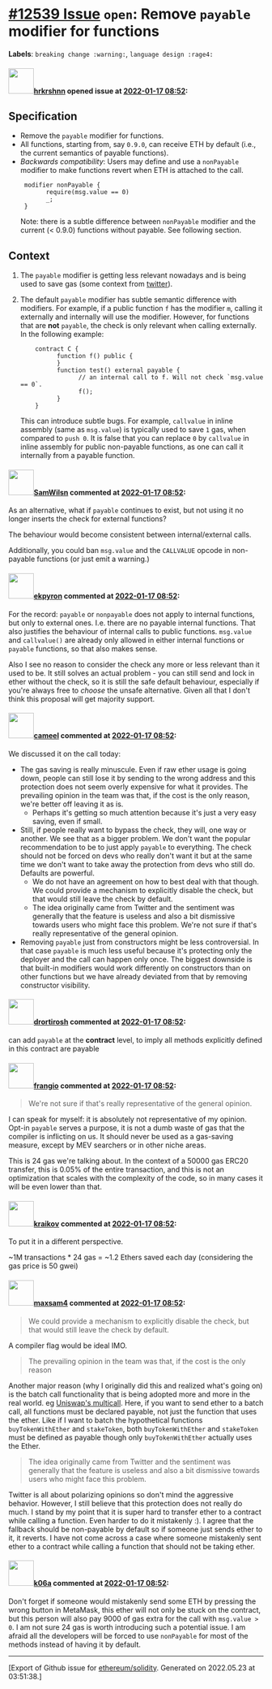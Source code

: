 # [\#12539 Issue](https://github.com/ethereum/solidity/issues/12539) `open`: Remove `payable` modifier for functions
**Labels**: `breaking change :warning:`, `language design :rage4:`


#### <img src="https://avatars.githubusercontent.com/u/13174375?u=52d702cb6bec53b561afa293cf9cd53ef7a63924&v=4" width="50">[hrkrshnn](https://github.com/hrkrshnn) opened issue at [2022-01-17 08:52](https://github.com/ethereum/solidity/issues/12539):

## Specification

- Remove the `payable` modifier for functions. 
- All functions, starting from, say `0.9.0`, can receive ETH by default (i.e., the current semantics of payable functions).
- *Backwards compatibility*: Users may define and use a `nonPayable` modifier to make functions revert when ETH is attached to the call.
  ```solidity
   modifier nonPayable {
         require(msg.value == 0)
         _;
   }
   ```
   Note: there is a subtle difference between `nonPayable` modifier and the current (< 0.9.0) functions without payable. See following section.

## Context

1. The `payable` modifier is getting less relevant nowadays and is being used to save gas (some context from [twitter](https://twitter.com/Mudit__Gupta/status/1482643410834300931)).
2. The default `payable` modifier has subtle semantic difference with modifiers.
    For example, if a public function `f` has the modifier `m`, calling it externally and internally will use the modifier. However, for functions that are **not** `payable`, the check is only relevant when calling externally. In the following example:
   
    ```solidity
        contract C {
              function f() public {
              }
              function test() external payable {
                    // an internal call to f. Will not check `msg.value == 0`.
                    f();
              }
        }
      ```
     This can introduce subtle bugs. For example, `callvalue` in inline assembly (same as `msg.value`) is typically used to save `1` gas, when compared to `push 0`. It is false that you can replace `0` by `callvalue` in inline assembly for public non-payable functions, as one can call it internally from a payable function.





#### <img src="https://avatars.githubusercontent.com/u/57262657?u=ab575d62574c1106821f4c3b9f183793cde5100d&v=4" width="50">[SamWilsn](https://github.com/SamWilsn) commented at [2022-01-17 08:52](https://github.com/ethereum/solidity/issues/12539#issuecomment-1014688577):

As an alternative, what if `payable` continues to exist, but not using it no longer inserts the check for external functions?

The behaviour would become consistent between internal/external calls.

Additionally, you could ban `msg.value` and the `CALLVALUE` opcode in non-payable functions (or just emit a warning.)

#### <img src="https://avatars.githubusercontent.com/u/1347491?v=4" width="50">[ekpyron](https://github.com/ekpyron) commented at [2022-01-17 08:52](https://github.com/ethereum/solidity/issues/12539#issuecomment-1014696997):

For the record: ``payable`` or ``nonpayable`` does not apply to internal functions, but only to external ones. I.e. there are no payable internal functions. That also justifies the behaviour of internal calls to public functions. ``msg.value`` and ``callvalue()`` are already only allowed in either internal functions or ``payable`` functions, so that also makes sense.

Also I see no reason to consider the check any more or less relevant than it used to be. It still solves an actual problem - you can still send and lock in ether without the check, so it is still the safe default behaviour, especially if you're always free to *choose* the unsafe alternative. Given all that I don't think this proposal will get majority support.

#### <img src="https://avatars.githubusercontent.com/u/137030?v=4" width="50">[cameel](https://github.com/cameel) commented at [2022-01-17 08:52](https://github.com/ethereum/solidity/issues/12539#issuecomment-1016492090):

We discussed it on the call today:
- The gas saving is really minuscule. Even if raw ether usage is going down, people can still lose it by sending to the wrong address and this protection does not seem overly expensive for what it provides. The prevailing opinion in the team was that, if the cost is the only reason, we're better off leaving it as is.
    - Perhaps it's getting so much attention because it's just a very easy saving, even if small.
- Still, if people really want to bypass the check, they will, one way or another. We see that as a bigger problem. We don't want the popular recommendation to be to just apply `payable` to everything. The check should not be forced on devs who really don't want it but at the same time we don't want to take away the protection from devs who still do. Defaults are powerful.
    - We do not have an agreement on how to best deal with that though. We could provide a mechanism to explicitly disable the check, but that would still leave the check by default.
    - The idea originally came from Twitter and the sentiment was generally that the feature is useless and also a bit dismissive towards users who might face this problem. We're not sure if that's really representative of the general opinion.
- Removing `payable` just from constructors might be less controversial. In that case `payable` is much less useful because it's protecting only the deployer and the call can happen only once. The biggest downside is that built-in modifiers would work differently on constructors than on other functions but we have already deviated from that by removing constructor visibility.

#### <img src="https://avatars.githubusercontent.com/u/40341007?u=73a96d4874c3459748a0af8078fc8d1c5dde6a4b&v=4" width="50">[drortirosh](https://github.com/drortirosh) commented at [2022-01-17 08:52](https://github.com/ethereum/solidity/issues/12539#issuecomment-1018089468):

can add `payable` at the **contract** level, to imply all methods explicitly defined in this contract are payable

#### <img src="https://avatars.githubusercontent.com/u/481465?v=4" width="50">[frangio](https://github.com/frangio) commented at [2022-01-17 08:52](https://github.com/ethereum/solidity/issues/12539#issuecomment-1019657258):

> We're not sure if that's really representative of the general opinion.

I can speak for myself: it is absolutely not representative of my opinion. Opt-in `payable` serves a purpose, it is not a dumb waste of gas that the compiler is inflicting on us. It should never be used as a gas-saving measure, except by MEV searchers or in other niche areas.

This is 24 gas we're talking about. In the context of a 50000 gas ERC20 transfer, this is 0.05% of the entire transaction, and this is not an optimization that scales with the complexity of the code, so in many cases it will be even lower than that.

#### <img src="https://avatars.githubusercontent.com/u/7030722?u=4ee858bc0eb334bdd68f0de8e1f149d5552e4fa7&v=4" width="50">[kraikov](https://github.com/kraikov) commented at [2022-01-17 08:52](https://github.com/ethereum/solidity/issues/12539#issuecomment-1022933872):

To put it in a different perspective.

~1M transactions * 24 gas = ~1.2 Ethers saved each day (considering the gas price is 50 gwei)

#### <img src="https://avatars.githubusercontent.com/u/7436022?u=b88a81b54b2f8de24b8482672866342b763d6022&v=4" width="50">[maxsam4](https://github.com/maxsam4) commented at [2022-01-17 08:52](https://github.com/ethereum/solidity/issues/12539#issuecomment-1025461802):

> We could provide a mechanism to explicitly disable the check, but that would still leave the check by default.

A compiler flag would be ideal IMO.

> The prevailing opinion in the team was that, if the cost is the only reason

Another major reason (why I originally did this and realized what's going on) is the batch call functionality that is being adopted more and more in the real world. eg [Uniswap's multicall](https://github.com/Uniswap/v3-periphery/blob/bf9fb697113476f1a45bd62f4f580a3177943155/contracts/base/Multicall.sol#L11). Here, if you want to send ether to a batch call, all functions must be declared payable, not just the function that uses the ether. Like if I want to batch the hypothetical functions `buyTokenWithEther` and `stakeToken`, both `buyTokenWithEther` and `stakeToken` must be defined as payable though only `buyTokenWithEther` actually uses the Ether.

> The idea originally came from Twitter and the sentiment was generally that the feature is useless and also a bit dismissive towards users who might face this problem.

Twitter is all about polarizing opinions so don't mind the aggressive behavior. However, I still believe that this protection does not really do much. I stand by my point that it is super hard to transfer ether to a contract while calling a function. Even harder to do it mistakenly :). I agree that the fallback should be non-payable by default so if someone just sends ether to it, it reverts. I have not come across a case where someone mistakenly sent ether to a contract while calling a function that should not be taking ether.

#### <img src="https://avatars.githubusercontent.com/u/702124?u=00e20e1963ccc9a908a5826b2d8c3b1b1f6acea4&v=4" width="50">[k06a](https://github.com/k06a) commented at [2022-01-17 08:52](https://github.com/ethereum/solidity/issues/12539#issuecomment-1028048902):

Don't forget if someone would mistakenly send some ETH by pressing the wrong button in MetaMask, this ether will not only be stuck on the contract, but this person will also pay 9000 of gas extra for the call with `msg.value > 0`. I am not sure 24 gas is worth introducing such a potential issue. I am afraid all the developers will be forced to use `nonPayable` for most of the methods instead of having it by default.


-------------------------------------------------------------------------------



[Export of Github issue for [ethereum/solidity](https://github.com/ethereum/solidity). Generated on 2022.05.23 at 03:51:38.]
